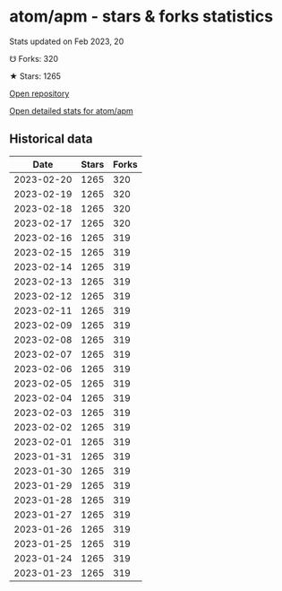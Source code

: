 # atom/apm - stars & forks statistics

Stats updated on Feb 2023, 20

☋ Forks: 320

★ Stars: 1265

[Open repository](https://github.com/atom/apm)

[Open detailed stats for atom/apm](https://reviewgithub.com/rep/atom/apm)

## Historical data
| Date | Stars | Forks |
|------|-------|-------|
| 2023-02-20 | 1265 | 320 | 
| 2023-02-19 | 1265 | 320 | 
| 2023-02-18 | 1265 | 320 | 
| 2023-02-17 | 1265 | 320 | 
| 2023-02-16 | 1265 | 319 | 
| 2023-02-15 | 1265 | 319 | 
| 2023-02-14 | 1265 | 319 | 
| 2023-02-13 | 1265 | 319 | 
| 2023-02-12 | 1265 | 319 | 
| 2023-02-11 | 1265 | 319 | 
| 2023-02-09 | 1265 | 319 | 
| 2023-02-08 | 1265 | 319 | 
| 2023-02-07 | 1265 | 319 | 
| 2023-02-06 | 1265 | 319 | 
| 2023-02-05 | 1265 | 319 | 
| 2023-02-04 | 1265 | 319 | 
| 2023-02-03 | 1265 | 319 | 
| 2023-02-02 | 1265 | 319 | 
| 2023-02-01 | 1265 | 319 | 
| 2023-01-31 | 1265 | 319 | 
| 2023-01-30 | 1265 | 319 | 
| 2023-01-29 | 1265 | 319 | 
| 2023-01-28 | 1265 | 319 | 
| 2023-01-27 | 1265 | 319 | 
| 2023-01-26 | 1265 | 319 | 
| 2023-01-25 | 1265 | 319 | 
| 2023-01-24 | 1265 | 319 | 
| 2023-01-23 | 1265 | 319 | 

